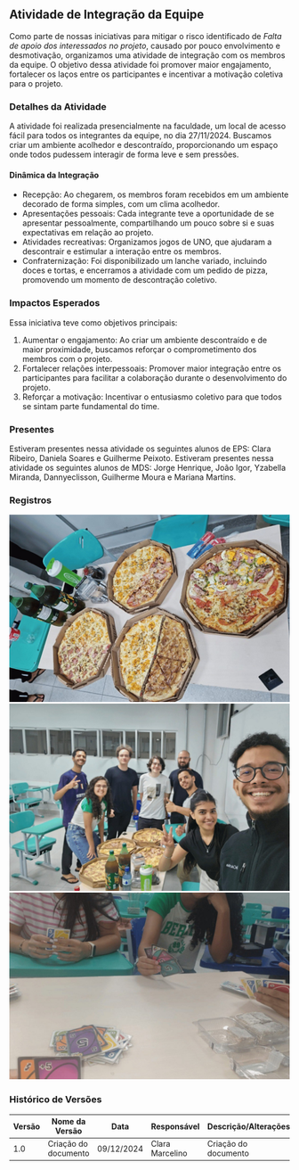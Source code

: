 ## Atividade de Integração da Equipe

Como parte de nossas iniciativas para mitigar o risco identificado de _Falta de apoio dos interessados no projeto_, causado por pouco envolvimento e desmotivação, organizamos uma atividade de integração com os membros da equipe. O objetivo dessa atividade foi promover maior engajamento, fortalecer os laços entre os participantes e incentivar a motivação coletiva para o projeto.

### Detalhes da Atividade

A atividade foi realizada presencialmente na faculdade, um local de acesso fácil para todos os integrantes da equipe, no dia 27/11/2024. Buscamos criar um ambiente acolhedor e descontraído, proporcionando um espaço onde todos pudessem interagir de forma leve e sem pressões.

#### Dinâmica da Integração

- Recepção: Ao chegarem, os membros foram recebidos em um ambiente decorado de forma simples, com um clima acolhedor.
- Apresentações pessoais: Cada integrante teve a oportunidade de se apresentar pessoalmente, compartilhando um pouco sobre si e suas expectativas em relação ao projeto.
- Atividades recreativas: Organizamos jogos de UNO, que ajudaram a descontrair e estimular a interação entre os membros.
- Confraternização: Foi disponibilizado um lanche variado, incluindo doces e tortas, e encerramos a atividade com um pedido de pizza, promovendo um momento de descontração coletivo.

### Impactos Esperados

Essa iniciativa teve como objetivos principais:

1. Aumentar o engajamento: Ao criar um ambiente descontraído e de maior proximidade, buscamos reforçar o comprometimento dos membros com o projeto.
2. Fortalecer relações interpessoais: Promover maior integração entre os participantes para facilitar a colaboração durante o desenvolvimento do projeto.
3. Reforçar a motivação: Incentivar o entusiasmo coletivo para que todos se sintam parte fundamental do time.

### Presentes

Estiveram presentes nessa atividade os seguintes alunos de EPS: Clara Ribeiro, Daniela Soares e Guilherme Peixoto.
Estiveram presentes nessa atividade os seguintes alunos de MDS: Jorge Henrique, João Igor, Yzabella Miranda, Dannyeclisson, Guilherme Moura e Mariana Martins.

### Registros

<img src="https://raw.githubusercontent.com/fga-eps-mds/2024.2-SENTINELA-DOC/main/docs/assets/integracao-1.jpg">

<img src="https://raw.githubusercontent.com/fga-eps-mds/2024.2-SENTINELA-DOC/main/docs/assets/integracao-2.jpg">

<img src="https://raw.githubusercontent.com/fga-eps-mds/2024.2-SENTINELA-DOC/main/docs/assets/integracao-3.jpg">

### Histórico de Versões

| Versão | Nome da Versão      | Data      | Responsável         | Descrição/Alterações                                 |
|------------|-------------------------|---------------|-------------------------|----------------------------------------------------------|
|   1.0      | Criação do documento    | 09/12/2024    | Clara Marcelino         | Criação do documento 